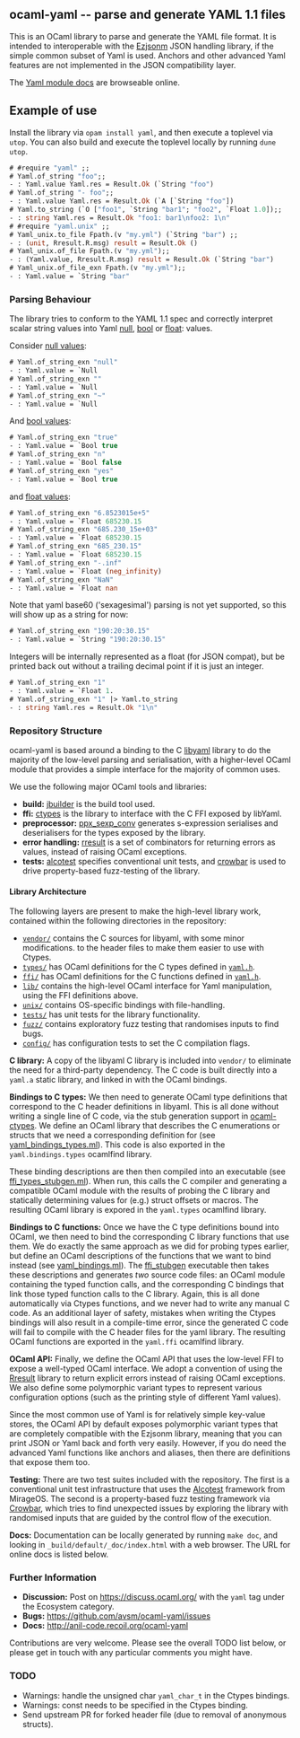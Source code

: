## ocaml-yaml -- parse and generate YAML 1.1 files

This is an OCaml library to parse and generate the YAML file
format.  It is intended to interoperable with the [Ezjsonm](https://github.com/mirage/ezjsonm)
JSON handling library, if the simple common subset of Yaml 
is used.  Anchors and other advanced Yaml features are not
implemented in the JSON compatibility layer.

The [Yaml module docs](http://anil-code.recoil.org/ocaml-yaml/yaml/Yaml/index.html) are browseable online.

## Example of use

Install the library via `opam install yaml`, and then execute a
toplevel via `utop`.  You can also build and execute the toplevel
locally by running `dune utop`.

```ocaml
# #require "yaml" ;;
# Yaml.of_string "foo";;
- : Yaml.value Yaml.res = Result.Ok (`String "foo")
# Yaml.of_string "- foo";;
- : Yaml.value Yaml.res = Result.Ok (`A [`String "foo"])
# Yaml.to_string (`O ["foo1", `String "bar1"; "foo2", `Float 1.0]);;
- : string Yaml.res = Result.Ok "foo1: bar1\nfoo2: 1\n"
# #require "yaml.unix" ;;
# Yaml_unix.to_file Fpath.(v "my.yml") (`String "bar") ;;
- : (unit, Rresult.R.msg) result = Result.Ok ()
# Yaml_unix.of_file Fpath.(v "my.yml");;
- : (Yaml.value, Rresult.R.msg) result = Result.Ok (`String "bar")
# Yaml_unix.of_file_exn Fpath.(v "my.yml");;
- : Yaml.value = `String "bar"
```

### Parsing Behaviour

The library tries to conform to the YAML 1.1 spec and correctly interpret
scalar string values into Yaml [null](http://yaml.org/type/null.html), 
[bool](http://yaml.org/type/bool.html) or [float](https://yaml.org/type/float.html):
values.

Consider [null values](http://yaml.org/type/null.html):

```ocaml
# Yaml.of_string_exn "null"
- : Yaml.value = `Null
# Yaml.of_string_exn ""
- : Yaml.value = `Null
# Yaml.of_string_exn "~"
- : Yaml.value = `Null
```

And [bool values](http://yaml.org/type/bool.html):

```ocaml
# Yaml.of_string_exn "true"
- : Yaml.value = `Bool true
# Yaml.of_string_exn "n"
- : Yaml.value = `Bool false
# Yaml.of_string_exn "yes"
- : Yaml.value = `Bool true
```

and [float values](https://yaml.org/type/float.html):

```ocaml
# Yaml.of_string_exn "6.8523015e+5"
- : Yaml.value = `Float 685230.15
# Yaml.of_string_exn "685.230_15e+03"
- : Yaml.value = `Float 685230.15
# Yaml.of_string_exn "685_230.15"
- : Yaml.value = `Float 685230.15
# Yaml.of_string_exn "-.inf"
- : Yaml.value = `Float (neg_infinity)
# Yaml.of_string_exn "NaN"
- : Yaml.value = `Float nan
```

Note that yaml base60 ('sexagesimal') parsing is not yet supported, so
this will show up as a string for now:

```ocaml
# Yaml.of_string_exn "190:20:30.15"
- : Yaml.value = `String "190:20:30.15"
```

Integers will be internally represented as a float (for JSON compat),
but be printed back out without a trailing decimal point if it is
just an integer.

```ocaml
# Yaml.of_string_exn "1"
- : Yaml.value = `Float 1.
# Yaml.of_string_exn "1" |> Yaml.to_string
- : string Yaml.res = Result.Ok "1\n"
```

### Repository Structure

ocaml-yaml is based around a binding to the C [libyaml](http://pyyaml.org/wiki/LibYAML)
library to do the majority of the low-level parsing and serialisation,
with a higher-level OCaml module that provides a simple interface for the
majority of common uses.

We use the following major OCaml tools and libraries:

- **build:** [jbuilder](https://github.com/janestreet/jbuilder) is the build tool used.
- **ffi:** [ctypes](https://github.com/ocamllabs/ocaml-ctypes) is the library to interface with the C FFI exposed by libYaml.
- **preprocessor:** [ppx_sexp_conv](https://github.com/janestreet/ppx_sexp_conv) generates s-expression serialises and deserialisers for the types exposed by the library.
- **error handling:** [rresult](https://github.com/dbuenzli/rresult) is a set of combinators for returning errors as values, instead of raising OCaml exceptions.
- **tests:** [alcotest](https://github.com/mirage/alcotest) specifies conventional unit tests, and [crowbar](https://github.com/stedolan/crowbar) is used to drive property-based fuzz-testing of the library.

#### Library Architecture

The following layers are present to make the high-level library work, contained
within the following directories in the repository:

- [`vendor/`](vendor/) contains the C sources for libyaml, with some minor modifications.
  to the header files to make them easier to use with Ctypes.
- [`types/`](types/) has OCaml definitions for the C types defined in [`yaml.h`](vendor/yaml.h).
- [`ffi/`](ffi/) has OCaml definitions for the C functions defined in [`yaml.h`](vendor/yaml.h).
- [`lib/`](lib/) contains the high-level OCaml interface for Yaml manipulation, using the FFI definitions above.
- [`unix/`](unix/) contains OS-specific bindings with file-handling.
- [`tests/`](tests/) has unit tests for the library functionality.
- [`fuzz/`](fuzz/) contains exploratory fuzz testing that randomises inputs to find bugs.
- [`config/`](config/) has configuration tests to set the C compilation flags.

**C library:** A copy of the libyaml C library is included into `vendor/` to eliminate the need
for a third-party dependency.  The C code is built directly into a `yaml.a`
static library, and linked in with the OCaml bindings.

**Bindings to C types:** We then need to generate OCaml type definitions that correspond to the C header
definitions in libyaml.  This is all done without writing a single line of C code,
via the stub generation support in [ocaml-ctypes](https://github.com/ocamllabs/ocaml-ctypes).
We define an OCaml library that describes the C enumerations or structs that we need a
corresponding definition for (see [yaml_bindings_types.ml](types/bindings/yaml_bindings_types.ml)).
This code is also exported in the `yaml.bindings.types` ocamlfind library.

These binding descriptions are then then compiled into an executable (see [ffi_types_stubgen.ml](types/stubgen/ffi_types_stubgen.ml)).
When run, this calls the C compiler and generating a compatible OCaml module with the results
of probing the C library and statically determining values for (e.g.) struct offsets or macros.
The resulting OCaml library is expored in the `yaml.types` ocamlfind library.

**Bindings to C functions:** Once we have the C type definitions bound into OCaml, we then need to
bind the corresponding C library functions that use them.  We do exactly the same approach as we 
did for probing types earlier, but define an OCaml descriptions of the functions
that we want to bind instead (see [yaml_bindings.ml](ffi/bindings/yaml_bindings.ml)).
The [ffi_stubgen](ffi/stubgen/ffi_stubgen.ml) executable then takes these descriptions and
generates *two* source code files: an OCaml module containing the typed function calls,
and the corresponding C bindings that link those typed function calls to the C library.
Again, this is all done automatically via Ctypes functions, and we never had to write
any manual C code.  As an additional layer of safety, mistakes when writing the Ctypes
bindings will also result in a compile-time error, since the generated C code will fail
to compile with the C header files for the yaml library.  The resulting OCaml functions
are exported in the `yaml.ffi` ocamlfind library.

**OCaml API:** Finally, we define the OCaml API that uses the low-level FFI to expose
a well-typed OCaml interface. We adopt a convention of using the [Rresult](https://github.com/dbuenzli/rresult)
library to return explicit errors instead of raising OCaml exceptions.  We also
define some polymorphic variant types to represent various configuration options
(such as the printing style of different Yaml values).

Since the most common use of Yaml is for relatively simple key-value stores, the
OCaml API by default exposes polymorphic variant types that are completely compatible
with the Ezjsonm library, meaning that you can print JSON or Yaml back and forth
very easily.  However, if you do need the advanced Yaml functions like anchors and
aliases, then there are definitions that expose them too.

**Testing:** There are two test suites included with the repository.  The first is
a conventional unit test infrastructure that uses the [Alcotest](https://github.com/mirage/alcotest)
framework from MirageOS.  The second is a property-based fuzz testing framework
via [Crowbar](https://github.com/stedolan/crowbar), which tries to find unexpected
issues by exploring the library with randomised inputs that are guided by the
control flow of the execution. 

**Docs:** Documentation can be locally generated by running `make doc`, and looking
in `_build/default/_doc/index.html` with a web browser. The URL for online docs
is listed below.

### Further Information

- **Discussion:** Post on <https://discuss.ocaml.org/> with the `yaml` tag under
  the Ecosystem category.
- **Bugs:** <https://github.com/avsm/ocaml-yaml/issues>
- **Docs:** <http://anil-code.recoil.org/ocaml-yaml>

Contributions are very welcome.  Please see the overall TODO list below, or
please get in touch with any particular comments you might have.

### TODO 

- Warnings: handle the unsigned char `yaml_char_t` in the Ctypes bindings.
- Warnings: const needs to be specified in the Ctypes binding.
- Send upstream PR for forked header file (due to removal of anonymous structs).
